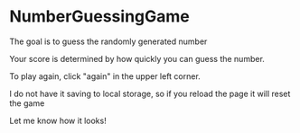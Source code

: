 # NumberGuessingGame

The goal is to guess the randomly generated number <br>

Your score is determined by how quickly you can guess the number.   <br>

To play again, click "again" in the upper left corner. <br>

I do not have it saving to local storage, so if you reload the page it will reset the game  <br>

Let me know how it looks! <br>
